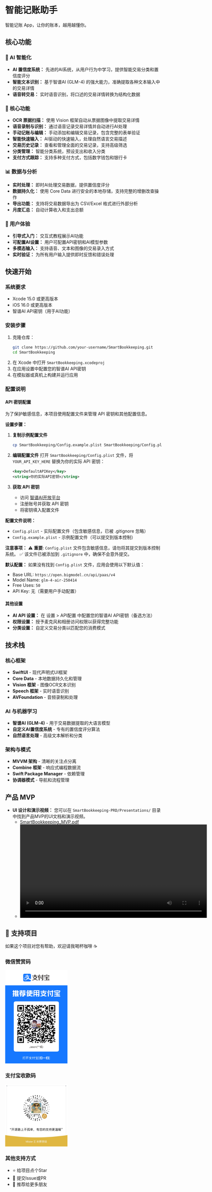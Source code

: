 # 智能记账助手
智能记账 App，让你的账本，越用越懂你。

## 核心功能

### 🎯 AI 智能化
*   **AI 置信度系统：** 先进的AI系统，从用户行为中学习，提供智能交易分类和置信度评分
*   **智能文本识别：** 基于智谱AI (GLM-4) 的强大能力，准确提取各种文本输入中的交易详情
*   **语音转交易：** 实时语音识别，将口述的交易详情转换为结构化数据

### 📱 核心功能
*   **OCR 票据扫描：** 使用 Vision 框架自动从票据图像中提取交易详情
*   **语音录制与识别：** 通过语音记录交易详情并自动进行AI处理
*   **手动记账与编辑：** 手动添加和编辑交易记录，包含完整的表单验证
*   **智能快速输入：** AI驱动的快速输入，处理自然语言交易描述
*   **交易历史记录：** 查看和管理全面的交易记录，支持高级筛选
*   **分类管理：** 智能分类系统，预设支出和收入分类
*   **支付方式跟踪：** 支持多种支付方式，包括数字钱包和银行卡

### 📊 数据与分析
*   **实时处理：** 即时AI处理交易数据，提供置信度评分
*   **数据持久化：** 使用 Core Data 进行安全的本地存储，支持完整的增删改查操作
*   **导出功能：** 支持将交易数据导出为 CSV/Excel 格式进行外部分析
*   **月度汇总：** 自动计算收入和支出总额

### 🔧 用户体验
*   **引导式入门：** 交互式教程展示AI功能
*   **可配置AI设置：** 用户可配置API密钥和AI模型参数
*   **多模态输入：** 支持语音、文本和图像的交易录入方式
*   **实时验证：** 为所有用户输入提供即时反馈和错误处理

## 快速开始

### 系统要求
*   Xcode 15.0 或更高版本
*   iOS 16.0 或更高版本
*   智谱AI API密钥（用于AI功能）

### 安装步骤
1.  克隆仓库：
    ```bash
    git clone https://github.com/your-username/SmartBookkeeping.git
    cd SmartBookkeeping
    ```
2.  在 Xcode 中打开 `SmartBookkeeping.xcodeproj`
3.  在应用设置中配置您的智谱AI API密钥
4.  在模拟器或真机上构建并运行应用

### 配置说明

#### API 密钥配置
为了保护敏感信息，本项目使用配置文件来管理 API 密钥和其他配置信息。

**设置步骤：**
1. **复制示例配置文件**
   ```bash
   cp SmartBookkeeping/Config.example.plist SmartBookkeeping/Config.plist
   ```

2. **编辑配置文件**
   打开 `SmartBookkeeping/Config.plist` 文件，将 `YOUR_API_KEY_HERE` 替换为你的实际 API 密钥：
   ```xml
   <key>DefaultAPIKey</key>
   <string>你的实际API密钥</string>
   ```

3. **获取 API 密钥**
   - 访问 [智谱AI开放平台](https://open.bigmodel.cn/)
   - 注册账号并获取 API 密钥
   - 将密钥填入配置文件

**配置文件说明：**
- `Config.plist` - 实际配置文件（包含敏感信息，已被 .gitignore 忽略）
- `Config.example.plist` - 示例配置文件（可以提交到版本控制）

**注意事项：**
⚠️ **重要**: `Config.plist` 文件包含敏感信息，请勿将其提交到版本控制系统。
✅ 该文件已被添加到 `.gitignore` 中，确保不会意外提交。

**默认配置：**
如果没有找到 `Config.plist` 文件，应用会使用以下默认值：
- Base URL: `https://open.bigmodel.cn/api/paas/v4`
- Model Name: `glm-4-air-250414`
- Free Uses: `50`
- API Key: 无（需要用户手动配置）

#### 其他设置
*   **AI API 设置：** 在 设置 > API配置 中配置您的智谱AI API密钥（备选方法）
*   **权限设置：** 授予麦克风和相册访问权限以获得完整功能
*   **分类设置：** 自定义交易分类以匹配您的消费模式

## 技术栈

### 核心框架
*   **SwiftUI** - 现代声明式UI框架
*   **Core Data** - 本地数据持久化和管理
*   **Vision 框架** - 图像OCR文本识别
*   **Speech 框架** - 实时语音识别
*   **AVFoundation** - 音频录制和处理

### AI 与机器学习
*   **智谱AI (GLM-4)** - 用于交易数据提取的大语言模型
*   **自定义AI置信度系统** - 专有的置信度评分算法
*   **自然语言处理** - 高级文本解析和分类

### 架构与模式
*   **MVVM 架构** - 清晰的关注点分离
*   **Combine 框架** - 响应式编程数据流
*   **Swift Package Manager** - 依赖管理
*   **协调器模式** - 导航和流程管理

## 产品 MVP

- **UI 设计和演示视频：** 您可以在 `SmartBookkeeping-PRD/Presentations/` 目录中找到产品MVP的UI文档和演示视频。
    - [SmartBookkeeping_MVP.pdf](./SmartBookkeeping-PRD/Presentations/SmartBookkeeping_MVP.pdf)
    - <video src="
https://github.com/MisterWJC/SmartBookkeeping/raw/refs/heads/v0.1.0_zhipu/SmartBookkeeping-PRD/Presentations/SmartBookkeeping_MVP_Demo.mp4" controls width="600">
        Your browser does not support the video tag. You can download the video from [this link](./SmartBookkeeping-PRD/Presentations/SmartBookkeeping_MVP_Demo.mp4).
      </video>

## 💖 支持项目

如果这个项目对您有帮助，欢迎请我喝杯咖啡 ☕

### 微信赞赏码
<img src="./SmartBookkeeping-PRD/images/ali_reward.JPG" width="200" alt="微信赞赏码">

### 支付宝收款码  
<img src="./SmartBookkeeping-PRD/images/wechat_reward.JPG" width="200" alt="支付宝收款码">

### 其他支持方式
- ⭐ 给项目点个Star
- 🐛 提交Issue或PR
- 📢 推荐给更多朋友